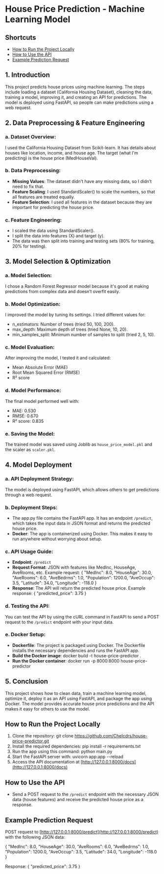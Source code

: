 # House Price Prediction - Machine Learning Model

## Shortcuts
- [How to Run the Project Locally](#how-to-run-the-project-locally)
- [How to Use the API](#how-to-use-the-api)
- [Example Prediction Request](#example-prediction-request)

## 1. Introduction
This project predicts house prices using machine learning. The steps include loading a dataset (California Housing Dataset), cleaning the data, training a model, improving it, and creating an API for predictions. The model is deployed using FastAPI, so people can make predictions using a web request.

## 2. Data Preprocessing & Feature Engineering

### a. Dataset Overview:
I used the California Housing Dataset from Scikit-learn. It has details about houses like location, income, and house age.
The target (what I'm predicting) is the house price (MedHouseVal).

### b. Data Preprocessing:
- **Missing Values**: The dataset didn't have any missing data, so I didn’t need to fix that.
- **Feature Scaling**: I used StandardScaler() to scale the numbers, so that all features are treated equally.
- **Feature Selection**: I used all features in the dataset because they are important for predicting the house price.

### c. Feature Engineering:
- I scaled the data using StandardScaler().
- I split the data into features (X) and target (y).
- The data was then split into training and testing sets (80% for training, 20% for testing).

## 3. Model Selection & Optimization

### a. Model Selection:
I chose a Random Forest Regressor model because it's good at making predictions from complex data and doesn’t overfit easily.

### b. Model Optimization:
I improved the model by tuning its settings. I tried different values for:
- n_estimators: Number of trees (tried 50, 100, 200).
- max_depth: Maximum depth of trees (tried None, 10, 20).
- min_samples_split: Minimum number of samples to split (tried 2, 5, 10).

### c. Model Evaluation:
After improving the model, I tested it and calculated:
- Mean Absolute Error (MAE)
- Root Mean Squared Error (RMSE)
- R² score

### d. Model Performance:
The final model performed well with:
- MAE: 0.530
- RMSE: 0.670
- R² score: 0.835

### e. Saving the Model:
The trained model was saved using Joblib as `house_price_model.pkl` and the scaler as `scaler.pkl`.

## 4. Model Deployment

### a. API Deployment Strategy:
The model is deployed using FastAPI, which allows others to get predictions through a web request.

### b. Deployment Steps:
- The app.py file contains the FastAPI app. It has an endpoint `/predict`, which takes the input data in JSON format and returns the predicted house price.
- **Docker**: The app is containerized using Docker. This makes it easy to run anywhere without worrying about setup.

### c. API Usage Guide:
- **Endpoint**: `/predict`
- **Request Format**: JSON with features like MedInc, HouseAge, AveRooms, etc. Example request:
  {
    "MedInc": 8.0,
    "HouseAge": 30.0,
    "AveRooms": 6.0,
    "AveBedrms": 1.0,
    "Population": 1200.0,
    "AveOccup": 3.5,
    "Latitude": 34.0,
    "Longitude": -118.0
  }
- **Response**: The API will return the predicted house price. Example response:
  {
      "predicted_price": 3.75
  }

### d. Testing the API:
You can test the API by using the cURL command in FastAPI to send a POST request to the `/predict` endpoint with your input data.

### e. Docker Setup:
- **Dockerfile**: The project is packaged using Docker. The Dockerfile installs the necessary dependencies and runs the FastAPI app.
- **Build the Docker image**: docker build -t house-price-predictor .
- **Run the Docker container**: docker run -p 8000:8000 house-price-predictor

## 5. Conclusion
This project shows how to clean data, train a machine learning model, optimize it, deploy it as an API using FastAPI, and package the app using Docker. The model provides accurate house price predictions and the API makes it easy for others to use the model.

## How to Run the Project Locally
1. Clone the repository:
   git clone https://github.com/Chelcdrs/house-price-predictor.git
2. Install the required dependencies:
   pip install -r requirements.txt
3. Run the app using this command:
   python main.py
4. Start the FastAPI server with:
   uvicorn app:app --reload
5. Access the API documentation at [http://127.0.0.1:8000/docs](http://127.0.0.1:8000/docs)

## How to Use the API
- Send a POST request to the `/predict` endpoint with the necessary JSON data (house features) and receive the predicted house price as a response.

## Example Prediction Request
POST request to [http://127.0.0.1:8000/predict](http://127.0.0.1:8000/predict) with the following JSON data:

{
  "MedInc": 8.0,
  "HouseAge": 30.0,
  "AveRooms": 6.0,
  "AveBedrms": 1.0,
  "Population": 1200.0,
  "AveOccup": 3.5,
  "Latitude": 34.0,
  "Longitude": -118.0
}

Response:
{
    "predicted_price": 3.75
}
